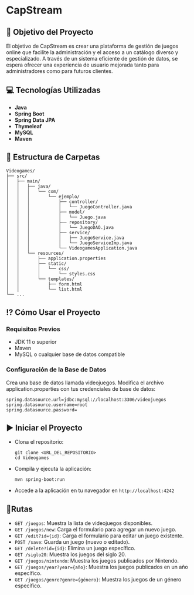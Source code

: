 # CapStream
## 🎯 Objetivo del Proyecto
El objetivo de CapStream es crear una plataforma de gestión de juegos online que facilite la administración y el acceso a un catálogo diverso y especializado. A través de un sistema eficiente de gestión de datos, se espera ofrecer una experiencia de usuario mejorada tanto para administradores como para futuros clientes.

## 💻 Tecnologías Utilizadas
- **Java**
- **Spring Boot**
- **Spring Data JPA**
- **Thymeleaf**
- **MySQL**
- **Maven**

## 📂 Estructura de Carpetas
```
Videogames/
├── src/
│   ├── main/
│   │   ├── java/
│   │   │   └── com/
│   │   │       └── ejemplo/
│   │   │           ├── controller/
│   │   │           │   └── JuegoController.java
│   │   │           ├── model/
│   │   │           │   └── Juego.java
│   │   │           ├── repository/
│   │   │           │   └── JuegoDAO.java
│   │   │           ├── service/
│   │   │           │   ├── JuegoService.java
│   │   │           │   └── JuegoServiceImp.java
│   │   │           └── VideogamesApplication.java
│   │   └── resources/
│   │       ├── application.properties
│   │       ├── static/
│   │       │   └── css/
│   │       │       └── styles.css
│   │       └── templates/
│   │           ├── form.html
│   │           └── list.html
└── ...
```

## ⁉️ Cómo Usar el Proyecto
### Requisitos Previos
- JDK 11 o superior
- Maven
- MySQL o cualquier base de datos compatible

### Configuración de la Base de Datos
Crea una base de datos llamada videojuegos.
Modifica el archivo application.properties con tus credenciales de base de datos:
```
spring.datasource.url=jdbc:mysql://localhost:3306/videojuegos
spring.datasource.username=root
spring.datasource.password=
```
## ▶️ Iniciar el Proyecto
- Clona el repositorio:
  ```
  git clone <URL_DEL_REPOSITORIO>
  cd Videogames
  ```
- Compila y ejecuta la aplicación:
  ```
  mvn spring-boot:run
  ```
- Accede a la aplicación en tu navegador en `http://localhost:4242`
## 🔌Rutas
- `GET /juegos`: Muestra la lista de videojuegos disponibles.
- `GET /juegos/new`: Carga el formulario para agregar un nuevo juego.
- `GET /edit?id={id}`: Carga el formulario para editar un juego existente.
- `POST /save`: Guarda un juego (nuevo o editado).
- `GET /delete?id={id}`: Elimina un juego específico.
- `GET /siglo20`: Muestra los juegos del siglo 20.
- `GET /juegos/nintendo`: Muestra los juegos publicados por Nintendo.
- `GET /juegos/year?year={año}`: Muestra los juegos publicados en un año específico.
- `GET /juegos/genre?genre={género}`: Muestra los juegos de un género específico.
